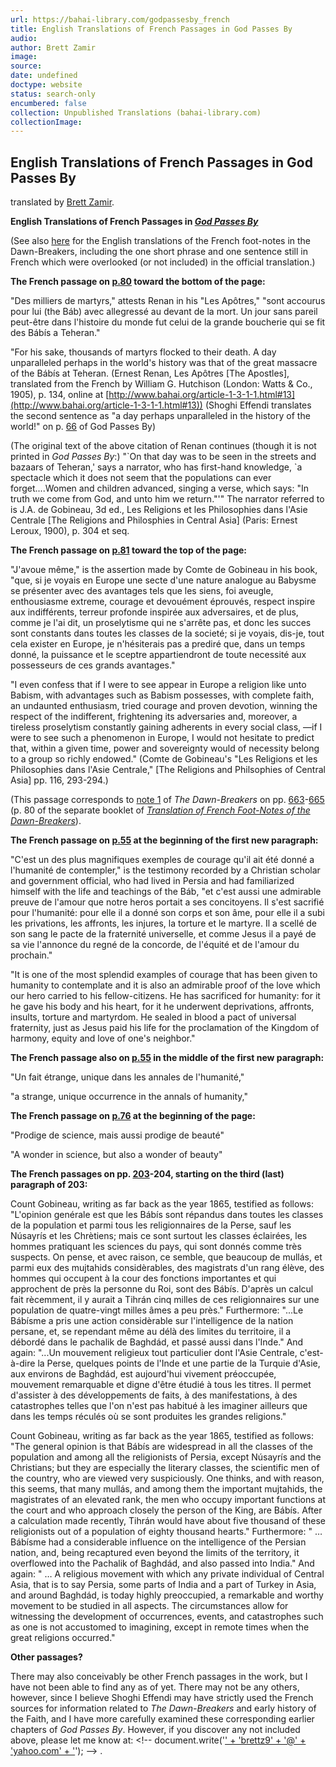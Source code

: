 ```yaml
---
url: https://bahai-library.com/godpassesby_french
title: English Translations of French Passages in God Passes By
audio: 
author: Brett Zamir
image: 
source: 
date: undefined
doctype: website
status: search-only
encumbered: false
collection: Unpublished Translations (bahai-library.com)
collectionImage: 
---
```



## English Translations of French Passages in God Passes By

translated by [Brett Zamir](https://bahai-library.com/author/Brett%20Zamir).


**English Translations of French Passages in [_God Passes By_](http://bahai-library.com/shoghieffendi_god_passes_by)**  
  
(See also [here](http://bahai-library.com/dawnbreakers_french_footnotes_english.html) for the English translations of the French foot-notes in the Dawn-Breakers, including the one short phrase and one sentence still in French which were overlooked (or not included) in the official translation.)  
  
  
**The French passage on [p.80](http://bahai-library.com/writings/shoghieffendi/gpb/76-80.html#80) toward the bottom of the page:**  
  
"Des milliers de martyrs," attests Renan in his "Les Apôtres," "sont accourus pour lui (the Báb) avec allegressé au devant de la mort. Un jour sans pareil peut-être dans l'histoire du monde fut celui de la grande boucherie qui se fit des Bábís a Teheran."  
  
"For his sake, thousands of martyrs flocked to their death. A day unparalleled perhaps in the world's history was that of the great massacre of the Bábís at Teheran. (Ernest Renan, Les Apôtres \[The Apostles\], translated from the French by William G. Hutchison (London: Watts & Co., 1905), p. 134, online at [http://www.bahai.org/article-1-3-1-1.html#13](http://www.bahai.org/article-1-3-1-1.html#13)) (Shoghi Effendi translates the second sentence as "a day perhaps unparalleled in the history of the world!" on p. [66](http://bahai-library.com/writings/shoghieffendi/gpb/gpball.html#66) of God Passes By)  
  
(The original text of the above citation of Renan continues (though it is not printed in _God Passes By_:) "\`On that day was to be seen in the streets and bazaars of Teheran,' says a narrator, who has first-hand knowledge, \`a spectacle which it does not seem that the populations can ever forget....Women and children advanced, singing a verse, which says: "In truth we come from God, and unto him we return."'" The narrator referred to is J.A. de Gobineau, 3d ed., Les Religions et les Philosophies dans l'Asie Centrale \[The Religions and Philosphies in Central Asia\] (Paris: Ernest Leroux, 1900), p. 304 et seq.  
  
  
**The French passage on [p.81](http://bahai-library.com/writings/shoghieffendi/gpb/81-85.html) toward the top of the page:**  
  
"J'avoue même," is the assertion made by Comte de Gobineau in his book, "que, si je voyais en Europe une secte d'une nature analogue au Babysme se présenter avec des avantages tels que les siens, foi aveugle, enthousiasme extreme, courage et devouément éprouvés, respect inspire aux indifférents, terreur profonde inspirée aux adversaires, et de plus, comme je l'ai dit, un proselytisme qui ne s'arrête pas, et donc les succes sont constants dans toutes les classes de la societé; si je voyais, dis-je, tout cela exister en Europe, je n'hésiterais pas a prediré que, dans un temps donné, la puissance et le sceptre appartiendront de toute necessité aux possesseurs de ces grands avantages."  
  
"I even confess that if I were to see appear in Europe a religion like unto Babism, with advantages such as Babism possesses, with complete faith, an undaunted enthusiasm, tried courage and proven devotion, winning the respect of the indifferent, frightening its adversaries and, moreover, a tireless proselytism constantly gaining adherents in every social class, —if I were to see such a phenomenon in Europe, I would not hesitate to predict that, within a given time, power and sovereignty would of necessity belong to a group so richly endowed." (Comte de Gobineau's "Les Religions et les Philosophies dans l'Asie Centrale," \[The Religions and Philsophies of Central Asia\] pp. 116, 293-294.)  
  
(This passage corresponds to [note 1](http://bahai-library.com/books/dawnbreakers/footnotes/epilogue/663-1.html) of _The Dawn-Breakers_ on pp. [663](http://bahai-library.com/books/dawnbreakers/post-text/epilogue.html#663)-[665](http://bahai-library.com/books/dawnbreakers/post-text/epilogue.html#665) (p. 80 of the separate booklet of [_Translation of French Foot-Notes of the Dawn-Breakers_](http://bahai-library.com/dawnbreakers_french_footnotes_english.html)).  
  
  
**The French passage on [p.55](http://bahai-library.com/writings/shoghieffendi/gpb/51-55.html#55) at the beginning of the first new paragraph:**  
  
"C'est un des plus magnifiques exemples de courage qu'il ait été donné a l'humanité de contempler," is the testimony recorded by a Christian scholar and government official, who had lived in Persia and had familiarized himself with the life and teachings of the Báb, "et c'est aussi une admirable preuve de l'amour que notre heros portait a ses concitoyens. Il s'est sacrifié pour l'humanité: pour elle il a donné son corps et son âme, pour elle il a subi les privations, les affronts, les injures, la torture et le martyre. Il a scellé de son sang le pacte de la fraternité universelle, et comme Jesus il a payé de sa vie l'annonce du regné de la concorde, de l'équité et de l'amour du prochain."  
  
"It is one of the most splendid examples of courage that has been given to humanity to contemplate and it is also an admirable proof of the love which our hero carried to his fellow-citizens. He has sacrificed for humanity: for it he gave his body and his heart, for it he underwent deprivations, affronts, insults, torture and martyrdom. He sealed in blood a pact of universal fraternity, just as Jesus paid his life for the proclamation of the Kingdom of harmony, equity and love of one's neighbor."  
  
  
**The French passage also on [p.55](http://bahai-library.com/writings/shoghieffendi/gpb/51-55.html#55) in the middle of the first new paragraph:**  
  
"Un fait étrange, unique dans les annales de l'humanité,"  
  
"a strange, unique occurrence in the annals of humanity,"  
  
**The French passage on [p.76](http://bahai-library.com/writings/shoghieffendi/gpb/76-80.html#76) at the beginning of the page:**  
  
"Prodige de science, mais aussi prodige de beauté"  
  
"A wonder in science, but also a wonder of beauty"  
  
  
**The French passages on pp. [203](http://bahai-library.com/writings/shoghieffendi/gpb/gpball.html#203)-204, starting on the third (last) paragraph of 203:**  
  
Count Gobineau, writing as far back as the year 1865, testified as follows: "L'opinion genérale est que les Bábís sont répandus dans toutes les classes de la population et parmi tous les religionnaires de la Perse, sauf les Núsayrís et les Chrètiens; mais ce sont surtout les classes éclairées, les hommes pratiquant les sciences du pays, qui sont donnés comme très suspects. On pense, et avec raison, ce semble, que beaucoup de mullás, et parmi eux des mujtahids considèrables, des magistrats d'un rang élève, des hommes qui occupent à la cour des fonctions importantes et qui approchent de près la personne du Roi, sont des Bábís. D'après un calcul fait rècemment, il y aurait a Tihrán cinq milles de ces religionnaires sur une population de quatre-vingt milles âmes a peu près." Furthermore: "...Le Bábísme a pris une action considèrable sur l'intelligence de la nation persane, et, se rependant même au délà des limites du territoire, il a débordé dans le pachalik de Baghdád, et passé aussi dans l'Inde." And again: "...Un mouvement religieux tout particulier dont l'Asie Centrale, c'est-à-dire la Perse, quelques points de l'Inde et une partie de la Turquie d'Asie, aux environs de Baghdád, est aujourd'hui vivement préoccupée, mouvement remarquable et digne d'être étudié à tous les titres. Il permet d'assister à des développements de faits, à des manifestations, à des catastrophes telles que l'on n'est pas habitué à les imaginer ailleurs que dans les temps réculés où se sont produites les grandes religions."  
  
Count Gobineau, writing as far back as the year 1865, testified as follows: "The general opinion is that Bábís are widespread in all the classes of the population and among all the religionists of Persia, except Núsayrís and the Christians; but they are especially the literary classes, the scientific men of the country, who are viewed very suspiciously. One thinks, and with reason, this seems, that many mullás, and among them the important mujtahids, the magistrates of an elevated rank, the men who occupy important functions at the court and who approach closely the person of the King, are Bábís. After a calculation made recently, Tihrán would have about five thousand of these religionists out of a population of eighty thousand hearts." Furthermore: " … Bábísme had a considerable influence on the intelligence of the Persian nation, and, being recaptured even beyond the limits of the territory, it overflowed into the Pachalik of Baghdád, and also passed into India." And again: " … A religious movement with which any private individual of Central Asia, that is to say Persia, some parts of India and a part of Turkey in Asia, and around Baghdád, is today highly preoccupied, a remarkable and worthy movement to be studied in all aspects. The circumstances allow for witnessing the development of occurrences, events, and catastrophes such as one is not accustomed to imagining, except in remote times when the great religions occurred."  
  
  
**Other passages?**  
  
There may also conceivably be other French passages in the work, but I have not been able to find any as of yet. There may not be any others, however, since I believe Shoghi Effendi may have strictly used the French sources for information related to _The Dawn-Breakers_ and early history of the Faith, and I have more carefully examined these corresponding earlier chapters of _God Passes By_. However, if you discover any not included above, please let me know at: <!\-\- document.write('<a href="mailto:' + 'brettz9' + '@' + 'yahoo.com' + '">' + 'brettz9' + '@' + 'yahoo.com' + '</a>'); —> .